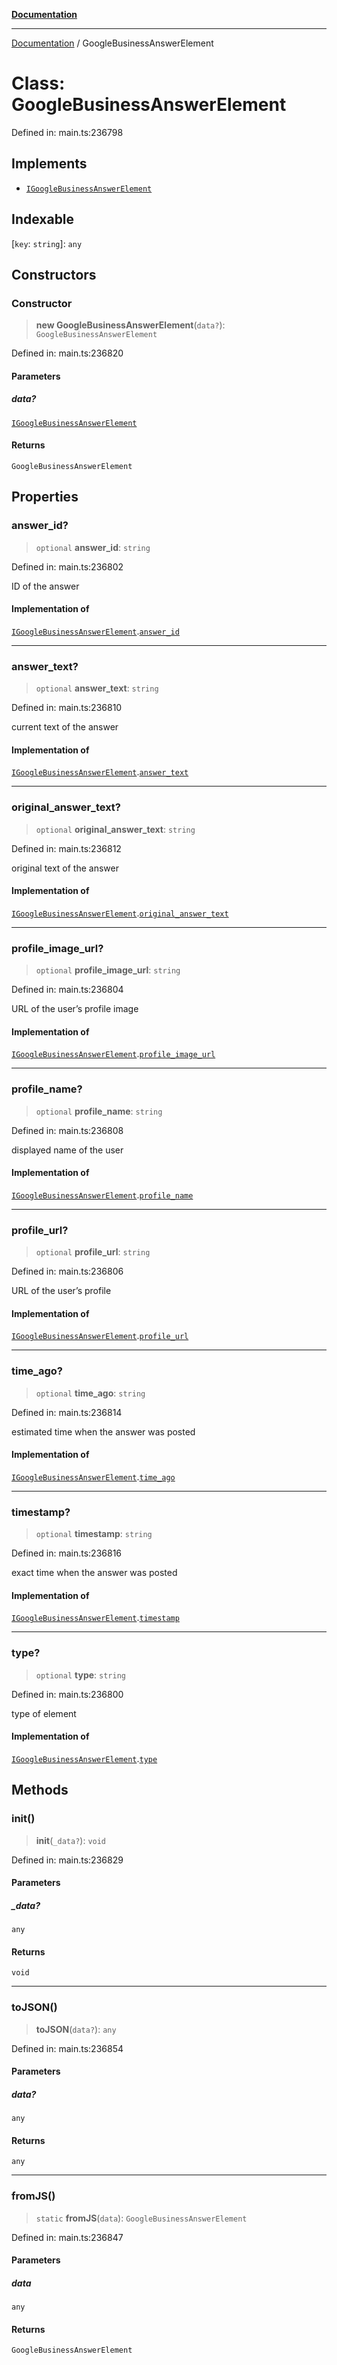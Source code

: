 [**Documentation**](../README.md)

***

[Documentation](../README.md) / GoogleBusinessAnswerElement

# Class: GoogleBusinessAnswerElement

Defined in: main.ts:236798

## Implements

- [`IGoogleBusinessAnswerElement`](../interfaces/IGoogleBusinessAnswerElement.md)

## Indexable

\[`key`: `string`\]: `any`

## Constructors

### Constructor

> **new GoogleBusinessAnswerElement**(`data?`): `GoogleBusinessAnswerElement`

Defined in: main.ts:236820

#### Parameters

##### data?

[`IGoogleBusinessAnswerElement`](../interfaces/IGoogleBusinessAnswerElement.md)

#### Returns

`GoogleBusinessAnswerElement`

## Properties

### answer\_id?

> `optional` **answer\_id**: `string`

Defined in: main.ts:236802

ID of the answer

#### Implementation of

[`IGoogleBusinessAnswerElement`](../interfaces/IGoogleBusinessAnswerElement.md).[`answer_id`](../interfaces/IGoogleBusinessAnswerElement.md#answer_id)

***

### answer\_text?

> `optional` **answer\_text**: `string`

Defined in: main.ts:236810

current text of the answer

#### Implementation of

[`IGoogleBusinessAnswerElement`](../interfaces/IGoogleBusinessAnswerElement.md).[`answer_text`](../interfaces/IGoogleBusinessAnswerElement.md#answer_text)

***

### original\_answer\_text?

> `optional` **original\_answer\_text**: `string`

Defined in: main.ts:236812

original text of the answer

#### Implementation of

[`IGoogleBusinessAnswerElement`](../interfaces/IGoogleBusinessAnswerElement.md).[`original_answer_text`](../interfaces/IGoogleBusinessAnswerElement.md#original_answer_text)

***

### profile\_image\_url?

> `optional` **profile\_image\_url**: `string`

Defined in: main.ts:236804

URL of the user’s profile image

#### Implementation of

[`IGoogleBusinessAnswerElement`](../interfaces/IGoogleBusinessAnswerElement.md).[`profile_image_url`](../interfaces/IGoogleBusinessAnswerElement.md#profile_image_url)

***

### profile\_name?

> `optional` **profile\_name**: `string`

Defined in: main.ts:236808

displayed name of the user

#### Implementation of

[`IGoogleBusinessAnswerElement`](../interfaces/IGoogleBusinessAnswerElement.md).[`profile_name`](../interfaces/IGoogleBusinessAnswerElement.md#profile_name)

***

### profile\_url?

> `optional` **profile\_url**: `string`

Defined in: main.ts:236806

URL of the user’s profile

#### Implementation of

[`IGoogleBusinessAnswerElement`](../interfaces/IGoogleBusinessAnswerElement.md).[`profile_url`](../interfaces/IGoogleBusinessAnswerElement.md#profile_url)

***

### time\_ago?

> `optional` **time\_ago**: `string`

Defined in: main.ts:236814

estimated time when the answer was posted

#### Implementation of

[`IGoogleBusinessAnswerElement`](../interfaces/IGoogleBusinessAnswerElement.md).[`time_ago`](../interfaces/IGoogleBusinessAnswerElement.md#time_ago)

***

### timestamp?

> `optional` **timestamp**: `string`

Defined in: main.ts:236816

exact time when the answer was posted

#### Implementation of

[`IGoogleBusinessAnswerElement`](../interfaces/IGoogleBusinessAnswerElement.md).[`timestamp`](../interfaces/IGoogleBusinessAnswerElement.md#timestamp)

***

### type?

> `optional` **type**: `string`

Defined in: main.ts:236800

type of element

#### Implementation of

[`IGoogleBusinessAnswerElement`](../interfaces/IGoogleBusinessAnswerElement.md).[`type`](../interfaces/IGoogleBusinessAnswerElement.md#type)

## Methods

### init()

> **init**(`_data?`): `void`

Defined in: main.ts:236829

#### Parameters

##### \_data?

`any`

#### Returns

`void`

***

### toJSON()

> **toJSON**(`data?`): `any`

Defined in: main.ts:236854

#### Parameters

##### data?

`any`

#### Returns

`any`

***

### fromJS()

> `static` **fromJS**(`data`): `GoogleBusinessAnswerElement`

Defined in: main.ts:236847

#### Parameters

##### data

`any`

#### Returns

`GoogleBusinessAnswerElement`

